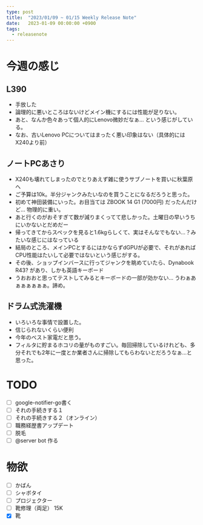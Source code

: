 ```yaml
---
type: post
title:  "2023/01/09 ~ 01/15 Weekly Release Note"
date:   2023-01-09 00:00:00 +0900
tags:
  - releasenote
---
```

# 今週の感じ

## L390

* 手放した
* 論理的に悪いところはないけどメイン機にするには性能が足りない。
* あと、なんか色々あって個人的にLenovo微妙だなぁ… という感じがしている。
* なお、古いLenovo PCについてはまったく悪い印象はない（具体的にはX240より前）

## ノートPCあさり

* X240も壊れてしまったのでとりあえず雑に使うサブノートを買いに秋葉原へ
* ご予算は10k。半分ジャンクみたいなのを買うことになるだろうと思った。
* 初めて神田装備にいった。お目当ては ZBOOK 14 G1 (7000円) だったんだけど… 物理的に重い。
* あと行くのがおそすぎて数が減りまくってて悲しかった。土曜日の早いうちにいかないとだめだー
* 帰ってきてからスペックを見ると1.6kgらしくて、実はそんなでもない…？みたいな感じにはなっている
* 結局のところ、メインPCとするにはかならずdGPUが必要で、それがあればCPU性能はたいして必要ではないという感じがする。
* その後、ショップインバースに行ってジャンクを眺めていたら、Dynabook R43? があり、しかも英語キーボード
* うおおおと思ってテストしてみるとキーボードの一部が効かない… うわぁあぁぁぁぁぁぁ。諦め。

## ドラム式洗濯機

* いろいろな事情で設置した。
* 信じられないくらい便利
* 今年のベスト家電だと思う。
* フィルタに貯まるホコリの量がものすごい。毎回掃除しているけれども、多分それでも2年に一度とか業者さんに掃除してもらわないとだろうなぁ…と思った。

# TODO 

- [ ] google-notifier-go書く
- [ ] それの手続きする１
- [ ] それの手続きする２（オンライン）
- [ ] 職務経歴書アップデート
- [ ] 脱毛
- [ ] @server bot 作る

# 物欲

- [ ] かばん
- [ ] シャボタイ
- [ ] プロジェクター
- [ ] 靴修理（両足） 15K
- [x] 靴
